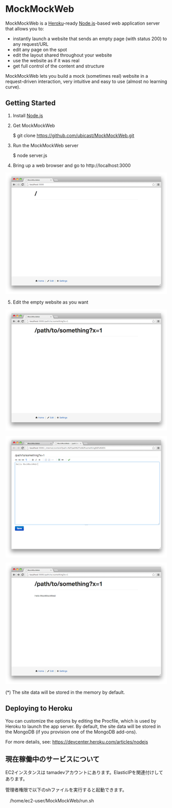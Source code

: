 MockMockWeb
===========

MockMockWeb is a [Heroku](https://www.heroku.com/)-ready [Node.js](http://nodejs.org/)-based web application server that allows you to:

* instantly launch a website that sends an empty page (with status 200) to any request/URL
* edit any page on the spot
* edit the layout shared throughout your website
* use the website as if it was real
* get full control of the content and structure

MockMockWeb lets you build a mock (sometimes real) website in a request-driven interaction, very intuitive and easy to use (almost no learning curve).

Getting Started
----------------

1) Install [Node.js](http://nodejs.org/)

2) Get MockMockWeb

    $ git clone https://github.com/ubicast/MockMockWeb.git

3) Run the MockMockWeb server

    $ node server.js

4) Bring up a web browser and go to http://localhost:3000

![index page](docs/index.png)

5) Edit the empty website as you want

![move to any path](docs/any-path.png)

![edit the page](docs/edit-page.png)

![edited](docs/edited.png)

(*) The site data will be stored in the memory by default.

Deploying to Heroku
-------------------

You can customize the options by editing the Procfile, which is used by Heroku to launch the app server. By default, the site data will be stored in the MongoDB (if you provision one of the MongoDB add-ons).

For more details, see: https://devcenter.heroku.com/articles/nodejs

現在稼働中のサービスについて
-------------------

EC2インスタンスは tamadevアカウントにあります。ElasticIPを関連付けしてあります。

管理者権限で以下のshファイルを実行すると起動できます。

　/home/ec2-user/MockMockWeb/run.sh
